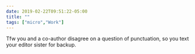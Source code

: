 ```yaml
---
date: 2019-02-22T09:51:22-05:00
title: ""
tags: ["micro","Work"]
---
```

Tfw you and a co-author disagree on a question of punctuation, so you text your editor sister for backup.
